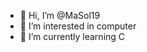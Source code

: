 - 👋 Hi, I’m @MaSol19
- 👀 I’m interested in computer
- 🌱 I’m currently learning C

<!---
MaSol19/MaSol19 is a ✨ special ✨ repository because its `README.md` (this file) appears on your GitHub profile.
You can click the Preview link to take a look at your changes.
--->

